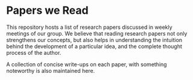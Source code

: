 Papers we Read
==============

This repository hosts a list of research papers discussed in weekly meetings 
of our group. We believe that reading research papers not only strengthens 
our concepts, but also helps in understanding the intuition behind the 
development of a particular idea, and the complete thought process of the 
author.

A collection of concise write-ups on each paper, with something noteworthy is 
also maintained here.

 